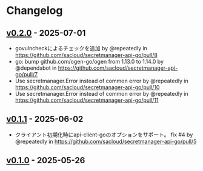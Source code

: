 # Changelog

## [v0.2.0](https://github.com/sacloud/secretmanager-api-go/compare/v0.1.1...v0.2.0) - 2025-07-01
- govulncheckによるチェックを追加 by @repeatedly in https://github.com/sacloud/secretmanager-api-go/pull/8
- go: bump github.com/ogen-go/ogen from 1.13.0 to 1.14.0 by @dependabot in https://github.com/sacloud/secretmanager-api-go/pull/7
- Use secretmanager.Error instead of common error by @repeatedly in https://github.com/sacloud/secretmanager-api-go/pull/10
- Use secretmanager.Error instead of common error by @repeatedly in https://github.com/sacloud/secretmanager-api-go/pull/11

## [v0.1.1](https://github.com/sacloud/secretmanager-api-go/compare/v0.1.0...v0.1.1) - 2025-06-02
- クライアント初期化時にapi-client-goのオプションをサポート。 fix #4 by @repeatedly in https://github.com/sacloud/secretmanager-api-go/pull/5

## [v0.1.0](https://github.com/sacloud/secretmanager-api-go/commits/v0.1.0) - 2025-05-26

